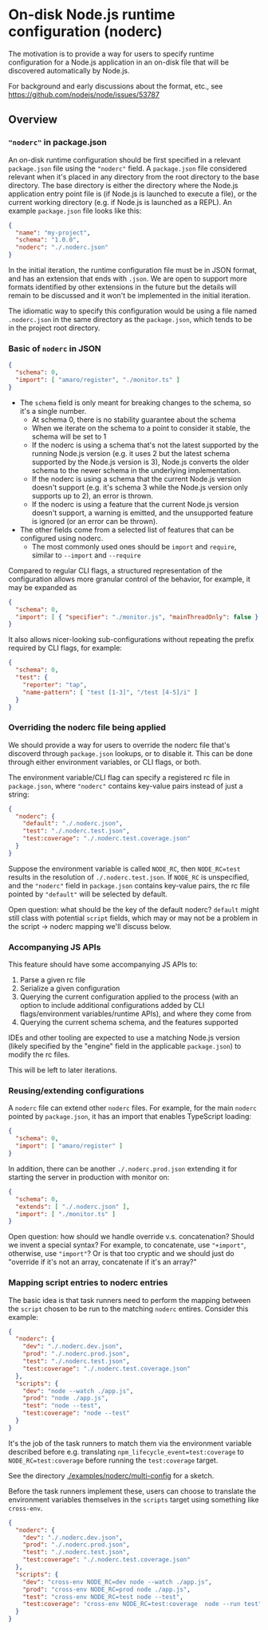 # On-disk Node.js runtime configuration (noderc)

The motivation is to provide a way for users to specify runtime configuration for a Node.js application in an on-disk file that will be discovered automatically by Node.js.

For background and early discussions about the format, etc., see https://github.com/nodejs/node/issues/53787

## Overview

### `"noderc"` in package.json

An on-disk runtime configuration should be first specified in a relevant `package.json` file using the `"noderc"` field. A `package.json` file considered relevant when it's placed in any directory from the root directory to the base directory. The base directory is either the directory where the Node.js application entry point file is (if Node.js is launched to execute a file), or the current working directory (e.g. if Node.js is launched as a REPL). An example `package.json` file looks like this:

```json
{
  "name": "my-project",
  "schema": "1.0.0",
  "noderc": "./.noderc.json"
}
```

In the initial iteration, the runtime configuration file must be in JSON format, and has an extension that ends with `.json`. We are open to support more formats identified by other extensions in the future but the details will remain to be discussed and it won't be implemented in the initial iteration.

The idiomatic way to specify this configuration would be using a file named `.noderc.json` in the same directory as the `package.json`, which tends to be in the project root directory.


### Basic of `noderc` in JSON

```json
{
  "schema": 0,
  "import": [ "amaro/register", "./monitor.ts" ]
}
```

- The `schema` field is only meant for breaking changes to the schema, so it's a single number.
  - At schema 0, there is no stability guarantee about the schema
  - When we iterate on the schema to a point to consider it stable, the schema will be set to 1
  - If the noderc is using a schema that's not the latest supported by the running Node.js version (e.g. it uses 2 but the latest schema supported by the Node.js version is 3), Node.js converts the older schema to the newer schema in the underlying implementation.
  - If the noderc is using a schema that the current Node.js version doesn't support (e.g. it's schema 3 while the Node.js version only supports up to 2), an error is thrown.
  - If the noderc is using a feature that the current Node.js version doesn't support, a warning is emitted, and the unsupported feature is ignored (or an error can be thrown).
- The other fields come from a selected list of features that can be configured using noderc.
  - The most commonly used ones should be `import` and `require`, similar to `--import` and `--require`

Compared to regular CLI flags, a structured representation of the configuration allows more granular control of the behavior, for example, it may be expanded as

```json
{
  "schema": 0,
  "import": [ { "specifier": "./monitor.js", "mainThreadOnly": false } ]
}
```

It also allows nicer-looking sub-configurations without repeating the prefix required by CLI flags, for example:

```json
{
  "schema": 0,
  "test": {
    "reporter": "tap",
    "name-pattern": [ "test [1-3]", "/test [4-5]/i" ]
  }
}
```

### Overriding the noderc file being applied

We should provide a way for users to override the noderc file that's discoverd through `package.json` lookups, or to disable it. This can be done through either environment variables, or CLI flags, or both.

The environment variable/CLI flag can specify a registered rc file in `package.json`, where `"noderc"` contains key-value pairs instead of just a string:

```json
{
  "noderc": {
    "default": "./.noderc.json",
    "test": "./.noderc.test.json",
    "test:coverage": "./.noderc.test.coverage.json"
  }
}
```

Suppose the environment variable is called `NODE_RC`, then `NODE_RC=test` results in the resolution of `./.noderc.test.json`. If `NODE_RC` is unspecified, and the `"noderc"` field in `package.json` contains key-value pairs, the rc file pointed by `"default"` will be selected by default.

Open question: what should be the key of the default noderc? `default` might still class with potential `script` fields, which may or may not be a problem in the script -> noderc mapping we'll discuss below.

### Accompanying JS APIs

This feature should have some accompanying JS APIs to:

1. Parse a given rc file
2. Serialize a given configuration
3. Querying the current configuration applied to the process (with an option to include additional configurations added by CLI flags/environment variables/runtime APIs), and where they come from
4. Querying the current schema schema, and the features supported

IDEs and other tooling are expected to use a matching Node.js version (likely specified by the "engine" field in the applicable `package.json`) to modify the rc files.

This will be left to later iterations.

### Reusing/extending configurations

A `noderc` file can extend other `noderc` files. For example, for the main `noderc` pointed by `package.json`, it has an import that enables TypeScript loading:

```json
{
  "schema": 0,
  "import": [ "amaro/register" ]
}
```

In addition, there can be another `./.noderc.prod.json` extending it for starting the server in production with monitor on:

```json
{
  "schema": 0,
  "extends": [ "./.noderc.json" ],
  "import": [ "./monitor.ts" ]
}
```

Open question: how should we handle override v.s. concatenation? Should we invent a special syntax? For example, to concatenate, use `"+import"`, otherwise, use `"import"`? Or is that too cryptic and we should just do "override if it's not an array, concatenate if it's an array?"


### Mapping script entries to noderc entries

The basic idea is that task runners need to perform the mapping between the `script` chosen to be run to the matching `noderc` entires. Consider this example:

```json
{
  "noderc": {
    "dev": "./.noderc.dev.json",
    "prod": "./.noderc.prod.json",
    "test": "./.noderc.test.json",
    "test:coverage": "./.noderc.test.coverage.json"
  },
  "scripts": {
    "dev": "node --watch ./app.js",
    "prod": "node ./app.js",
    "test": "node --test",
    "test:coverage": "node --test"
  }
}
```

It's the job of the task runners to match them via the environment variable described before e.g. translating `npm_lifecycle_event=test:coverage` to `NODE_RC=test:coverage` before running the `test:coverage` target.

See the directory [./examples/noderc/multi-config](./examples/noderc/multi-config) for a sketch.

Before the task runners implement these, users can choose to translate the environment variables themselves in the `scripts` target using something like `cross-env`.

```json
{
  "noderc": {
    "dev": "./.noderc.dev.json",
    "prod": "./.noderc.prod.json",
    "test": "./.noderc.test.json",
    "test:coverage": "./.noderc.test.coverage.json"
  },
  "scripts": {
    "dev": "cross-env NODE_RC=dev node --watch ./app.js",
    "prod": "cross-env NODE_RC=prod node ./app.js",
    "test": "cross-env NODE_RC=test node --test",
    "test:coverage": "cross-env NODE_RC=test:coverage  node --run test"
  }
}
```
